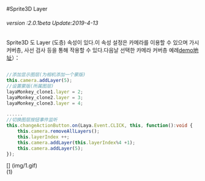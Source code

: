 #Sprite3D Layer

###### *version :2.0.1beta   Update:2019-4-13*

Sprite3D 도 Layer (도층) 속성이 있다.이 속성 설정은 카메라를 이용할 수 있으며 가시 커버층, 사선 검사 등을 통해 작용할 수 있다.다음날 선택한 카메라 커버층 예례[demo地址](https://layaair.ldc.layabox.com/demo2/?language=ch&category=3d&group=Camera&name=CameraLayer)）：


```typescript

//添加显示图层(为相机添加一个蒙版)
this.camera.addLayer(5);
//设置蒙版(所属图层)
layaMonkey_clone1.layer = 2;
layaMonkey_clone2.layer = 3;
layaMonkey_clone3.layer = 4;

......
//切换图层按钮事件监听
this.changeActionButton.on(Laya.Event.CLICK, this, function():void {
    this.camera.removeAllLayers();
    this.layerIndex ++;
    this.camera.addLayer(this.layerIndex%4 +1);
    this.camera.addLayer(5);
});
```


[] (img/1.gif)<br>(1)
